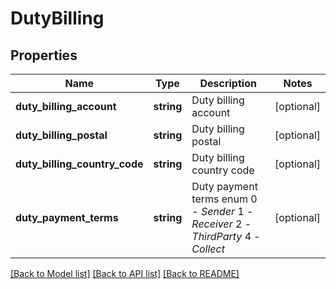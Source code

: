 # DutyBilling

## Properties
Name | Type | Description | Notes
------------ | ------------- | ------------- | -------------
**duty_billing_account** | **string** | Duty billing account | [optional] 
**duty_billing_postal** | **string** | Duty billing postal | [optional] 
**duty_billing_country_code** | **string** | Duty billing country code | [optional] 
**duty_payment_terms** | **string** | Duty payment terms enum  0 - _Sender_  1 - _Receiver_  2 - _ThirdParty_  4 - _Collect_ | [optional] 

[[Back to Model list]](../../README.md#documentation-for-models) [[Back to API list]](../../README.md#documentation-for-api-endpoints) [[Back to README]](../../README.md)


